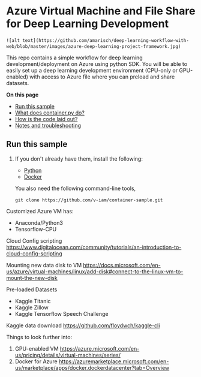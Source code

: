 # Azure Virtual Machine and File Share for Deep Learning Development
    ![alt text](https://github.com/amarisch/deep-learning-workflow-with-web/blob/master/images/azure-deep-learning-project-framework.jpg)

This repo contains a simple workflow for deep learning development/deployment on Azure using python SDK. You will be able to easily set up a deep learning development environment (CPU-only or GPU-enabled) with access to Azure file where you can preload and share datasets.

**On this page**

- [Run this sample](#run)
- [What does container.py do?](#example)
- [How is the code laid out?](#code)
- [Notes and troubleshooting](#troubleshooting)

<a id="run"></a>

## Run this sample

1.  If you don't already have them, install the following:

    - [Python](https://www.python.org/downloads/)
    - [Docker](https://docs.docker.com/engine/installation/)

    You also need the following command-line tools,
    
    
    ```
    git clone https://github.com/v-iam/container-sample.git
    ```


Customized Azure VM has:
- Anaconda/Python3
- Tensorflow-CPU

Cloud Config scripting
https://www.digitalocean.com/community/tutorials/an-introduction-to-cloud-config-scripting

Mounting new data disk to VM
https://docs.microsoft.com/en-us/azure/virtual-machines/linux/add-disk#connect-to-the-linux-vm-to-mount-the-new-disk

Pre-loaded Datasets
- Kaggle Titanic
- Kaggle Zillow
- Kaggle Tensorflow Speech Challenge

Kaggle data download
https://github.com/floydwch/kaggle-cli


Things to look further into:
1. GPU-enabled VM
https://azure.microsoft.com/en-us/pricing/details/virtual-machines/series/
2. Docker for Azure
https://azuremarketplace.microsoft.com/en-us/marketplace/apps/docker.dockerdatacenter?tab=Overview

